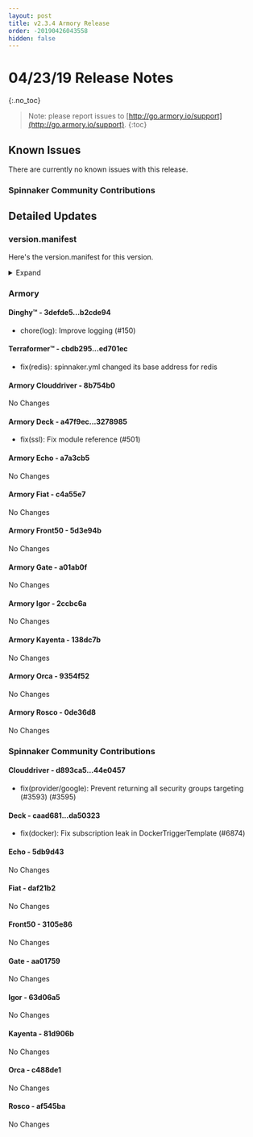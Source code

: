 ```yaml
---
layout: post
title: v2.3.4 Armory Release
order: -20190426043558
hidden: false
---
```


# 04/23/19 Release Notes
{:.no_toc}

> Note: please report issues to [http://go.armory.io/support](http://go.armory.io/support).
{:toc}



## Known Issues
There are currently no known issues with this release.

###  Spinnaker Community Contributions
## Detailed Updates

### version.manifest
Here's the version.manifest for this version.
<details><summary>Expand</summary>
<pre class="highlight">
<code>export jenkins_build_number=403
export packager_version=38c3dc0
export oss_release_type=stable
export armoryspinnaker_version=2.3.4-rc403
export armoryspinnaker_version_manifest_url=https://s3-us-west-2.amazonaws.com/armory-web/install/release/armoryspinnaker-v2.3.4-rc403-version.manifest
export deck_version=2.7.8-da50323-stable9
export deck_armory_version=2.7.8-3278985-da50323-rc30
export kork_version=3.8.1-5814b41-stable145
export igor_version=1.1.1-63d06a5-stable160
export igor_armory_version=1.1.1-2ccbc6a-63d06a5-rc161
export front50_armory_version=0.15.2-5d3e94b-3105e86-rc92
export front50_version=0.15.2-3105e86-stable160
export clouddriver_version=4.3.9-44e0457-stable165
export clouddriver_armory_version=4.3.9-8b754b0-44e0457-rc166
export spinnaker_monitoring_version=0.11.2-232c84a-rc5
export echo_version=2.3.1-5db9d43-stable163
export echo_armory_version=2.3.1-a7a3cb5-5db9d43-rc120
export kayenta_armory_version=0.6.1-138dc7b-81d906b-rc158
export kayenta_version=0.6.1-81d906b-stable160
export dinghy_version=0.0.2-b2cde94-rc40
export rosco_armory_version=0.10.0-0de36d8-af545ba-rc158
export rosco_version=0.10.0-af545ba-stable160
export gate_armory_version=1.5.3-a01ab0f-aa01759-rc163
export gate_version=1.5.3-aa01759-stable162
export terraformer_version=0.0.1-ed701ec-rc9
export orca_version=2.4.2-c488de1-stable161
export orca_armory_version=2.4.2-9354f52-c488de1-rc161
export fiat_armory_version=1.3.2-c4a55e7-daf21b2-rc162
export fiat_version=1.3.2-daf21b2-stable160</code>
</pre>
</details>

### Armory
#### Dinghy&trade; - 3defde5...b2cde94
 - chore(log): Improve logging (#150)

#### Terraformer&trade; - cbdb295...ed701ec
 - fix(redis): spinnaker.yml changed its base address for redis

#### Armory Clouddriver  - 8b754b0
No Changes

#### Armory Deck  - a47f9ec...3278985
 - fix(ssl): Fix module reference (#501)

#### Armory Echo  - a7a3cb5
No Changes

#### Armory Fiat  - c4a55e7
No Changes

#### Armory Front50  - 5d3e94b
No Changes

#### Armory Gate  - a01ab0f
No Changes

#### Armory Igor  - 2ccbc6a
No Changes

#### Armory Kayenta  - 138dc7b
No Changes

#### Armory Orca  - 9354f52
No Changes

#### Armory Rosco  - 0de36d8
No Changes

###  Spinnaker Community Contributions

#### Clouddriver  - d893ca5...44e0457
 - fix(provider/google): Prevent returning all security groups targeting (#3593) (#3595)

#### Deck  - caad681...da50323
 - fix(docker): Fix subscription leak in DockerTriggerTemplate (#6874)

#### Echo  - 5db9d43
No Changes

#### Fiat  - daf21b2
No Changes

#### Front50  - 3105e86
No Changes

#### Gate  - aa01759
No Changes

#### Igor  - 63d06a5
No Changes

#### Kayenta  - 81d906b
No Changes

#### Orca  - c488de1
No Changes

#### Rosco  - af545ba
No Changes
